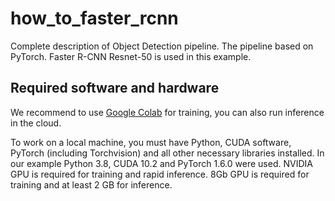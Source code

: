 # how_to_faster_rcnn
Complete description of Object Detection pipeline. The pipeline based on PyTorch. Faster R-CNN Resnet-50 is used in this example.
## Required software and hardware
We recommend to use [Google Colab](https://colab.research.google.com/) for training, you can also run inference in the cloud.

To work on a local machine, you must have Python, CUDA software, PyTorch (including Torchvision) and all other necessary libraries installed. In our example Python 3.8, CUDA 10.2 and PyTorch 1.6.0 were used. NVIDIA GPU is required for training and rapid inference. 8Gb GPU is required for training and at least 2 GB for inference. 
